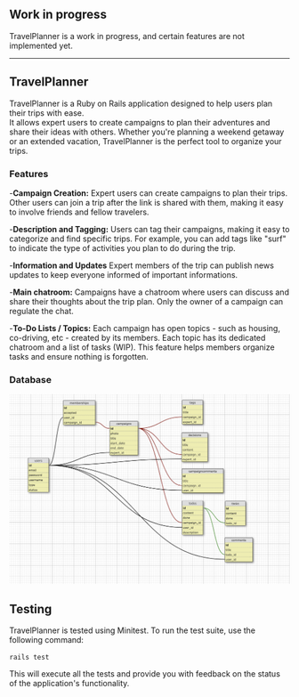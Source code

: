 ## Work in progress
TravelPlanner is a work in progress, and certain features are not implemented yet.

------

## TravelPlanner
TravelPlanner is a Ruby on Rails application designed to help users plan their trips with ease. <br />
 It allows expert users to create campaigns to plan their adventures and share their ideas with others. Whether you're planning a weekend getaway or an extended vacation, TravelPlanner is the perfect tool to organize your trips.

### Features
-**Campaign Creation:** Expert users can create campaigns to plan their trips. Other users can join a trip after the link is shared with them, making it easy to involve friends and fellow travelers.

-**Description and Tagging:** Users can tag their campaigns, making it easy to categorize and find specific trips. For example, you can add tags like "surf" to indicate the type of activities you plan to do during the trip.

-**Information and Updates** Expert members of the trip can publish news updates to keep everyone informed of important informations.

-**Main chatroom:** Campaigns have a chatroom where users can discuss and share their thoughts about the trip plan. Only the owner of a campaign can regulate the chat.

-**To-Do Lists / Topics:** Each campaign has open topics - such as housing, co-driving, etc - created by its members. Each topic has its dedicated chatroom and a list of tasks (WIP). This feature helps members organize tasks and ensure nothing is forgotten.


### Database

![screenshot](app/assets/images/screenshots/DB.png?raw=true "Database screenshot")


## Testing

TravelPlanner is tested using Minitest. To run the test suite, use the following command:

```
rails test
```

This will execute all the tests and provide you with feedback on the status of the application's functionality.
